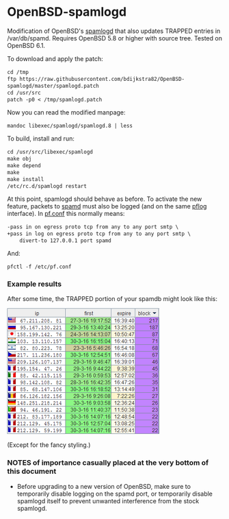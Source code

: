 # OpenBSD-spamlogd
Modification of OpenBSD's [spamlogd](http://man.openbsd.org/spamlogd.8) that also updates TRAPPED entries in /var/db/spamd. Requires OpenBSD 5.8 or higher with source tree. Tested on OpenBSD 6.1.

To download and apply the patch:

	cd /tmp
	ftp https://raw.githubusercontent.com/bdijkstra82/OpenBSD-spamlogd/master/spamlogd.patch
	cd /usr/src
	patch -p0 < /tmp/spamlogd.patch

Now you can read the modified manpage:

	mandoc libexec/spamlogd/spamlogd.8 | less

To build, install and run:

	cd /usr/src/libexec/spamlogd
	make obj
	make depend
	make
	make install
	/etc/rc.d/spamlogd restart

At this point, spamlogd should behave as before.
To activate the new feature, packets to [spamd](http://man.openbsd.org/spamd.8) must also be logged (and on the same [pflog](http://man.openbsd.org/pflog.4) interface).
In [pf.conf](http://man.openbsd.org/pf.conf.5) this normally means:

	-pass in on egress proto tcp from any to any port smtp \
	+pass in log on egress proto tcp from any to any port smtp \
	 	divert-to 127.0.0.1 port spamd

And:

	pfctl -f /etc/pf.conf

### Example results
After some time, the TRAPPED portion of your spamdb might look like this:

![showing entries that have dozens of tarpitted attempts over several days](/img/example-result.png)

(Except for the fancy styling.)

### NOTES of importance casually placed at the very bottom of this document
* Before upgrading to a new version of OpenBSD, make sure to temporarily disable logging on the spamd port, or temporarily disable spamlogd itself to prevent unwanted interference from the stock spamlogd.
